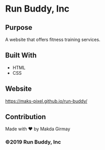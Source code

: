 # Run Buddy, Inc

## Purpose
A website that offers fitness training services.

## Built With
* HTML
* CSS

## Website
https://maks-pixel.github.io/run-buddy/

## Contribution
Made with ❤️ by Makda Girmay

### ©️2019 Run Buddy, Inc
